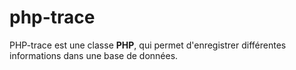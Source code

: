 # php-trace
PHP-trace est une classe **PHP**, qui permet d'enregistrer différentes informations dans une base de données.
